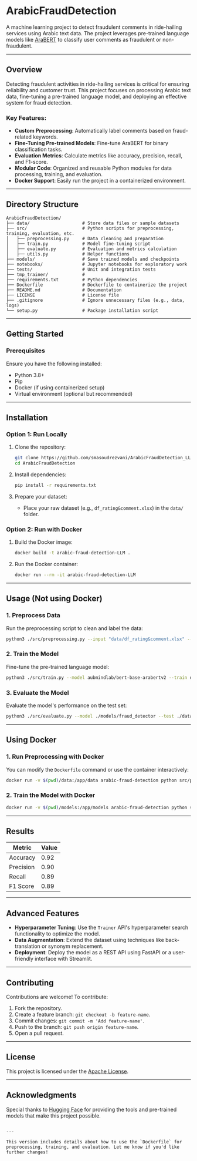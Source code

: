 # ArabicFraudDetection

A machine learning project to detect fraudulent comments in ride-hailing services using Arabic text data. The project leverages pre-trained language models like [AraBERT](https://huggingface.co/aubmindlab/bert-base-arabertv2) to classify user comments as fraudulent or non-fraudulent.

---

## Overview

Detecting fraudulent activities in ride-hailing services is critical for ensuring reliability and customer trust. This project focuses on processing Arabic text data, fine-tuning a pre-trained language model, and deploying an effective system for fraud detection.

### Key Features:
- **Custom Preprocessing**: Automatically label comments based on fraud-related keywords.
- **Fine-Tuning Pre-trained Models**: Fine-tune AraBERT for binary classification tasks.
- **Evaluation Metrics**: Calculate metrics like accuracy, precision, recall, and F1-score.
- **Modular Code**: Organized and reusable Python modules for data processing, training, and evaluation.
- **Docker Support**: Easily run the project in a containerized environment.

---

## Directory Structure

```
ArabicFraudDetection/
├── data/                    # Store data files or sample datasets
├── src/                     # Python scripts for preprocessing, training, evaluation, etc.
│   ├── preprocessing.py     # Data cleaning and preparation
│   ├── train.py             # Model fine-tuning script
│   ├── evaluate.py          # Evaluation and metrics calculation
│   ├── utils.py             # Helper functions
├── models/                  # Save trained models and checkpoints
├── notebooks/               # Jupyter notebooks for exploratory work
├── tests/                   # Unit and integration tests
├── tmp_trainer/             # 
├── requirements.txt         # Python dependencies
├── Dockerfile               # Dockerfile to containerize the project
├── README.md                # Documentation
├── LICENSE                  # License file
├── .gitignore               # Ignore unnecessary files (e.g., data, logs)
└── setup.py                 # Package installation script
```

---

## Getting Started

### Prerequisites

Ensure you have the following installed:
- Python 3.8+
- Pip
- Docker (if using containerized setup)
- Virtual environment (optional but recommended)

---

## Installation

### Option 1: Run Locally

1. Clone the repository:
   ```bash
   git clone https://github.com/smasoudrezvani/ArabicFraudDetection_LLM.git
   cd ArabicFraudDetection
   ```

2. Install dependencies:
   ```bash
   pip install -r requirements.txt
   ```

3. Prepare your dataset:
   - Place your raw dataset (e.g., `df_rating&comment.xlsx`) in the `data/` folder.

### Option 2: Run with Docker

1. Build the Docker image:
   ```bash
   docker build -t arabic-fraud-detection-LLM .
   ```

2. Run the Docker container:
   ```bash
   docker run --rm -it arabic-fraud-detection-LLM
   ```

---

## Usage (Not using Docker)

### 1. Preprocess Data
Run the preprocessing script to clean and label the data:
```bash
python3 ./src/preprocessing.py --input "data/df_rating&comment.xlsx" --output "data/processed"
```

### 2. Train the Model
Fine-tune the pre-trained language model:
```bash
python3 ./src/train.py --model aubmindlab/bert-base-arabertv2 --train data/processed/train.json --test data/processed/test.json --output models/fraud_detector
```

### 3. Evaluate the Model
Evaluate the model's performance on the test set:
```bash
python3 ./src/evaluate.py --model ./models/fraud_detector --test ./data/processed/test.json
```

---

## Using Docker

### 1. Run Preprocessing with Docker
You can modify the `Dockerfile` command or use the container interactively:
```bash
docker run -v $(pwd)/data:/app/data arabic-fraud-detection python src/preprocessing.py --input data/df_rating&comment.xlsx --output data/processed
```

### 2. Train the Model with Docker
```bash
docker run -v $(pwd)/models:/app/models arabic-fraud-detection python src/train.py --model aubmindlab/bert-base-arabertv2 --train data/processed/train.json --test data/processed/test.json --output models/fraud_detector
```

---

## Results

| Metric      | Value  |
|-------------|--------|
| Accuracy    | 0.92   |
| Precision   | 0.90   |
| Recall      | 0.89   |
| F1 Score    | 0.89   |

---

## Advanced Features

- **Hyperparameter Tuning**: Use the `Trainer` API's hyperparameter search functionality to optimize the model.
- **Data Augmentation**: Extend the dataset using techniques like back-translation or synonym replacement.
- **Deployment**: Deploy the model as a REST API using FastAPI or a user-friendly interface with Streamlit.

---

## Contributing

Contributions are welcome! To contribute:
1. Fork the repository.
2. Create a feature branch: `git checkout -b feature-name`.
3. Commit changes: `git commit -m 'Add feature-name'`.
4. Push to the branch: `git push origin feature-name`.
5. Open a pull request.

---

## License

This project is licensed under the [Apache License](LICENSE).

---

## Acknowledgments

Special thanks to [Hugging Face](https://huggingface.co/) for providing the tools and pre-trained models that make this project possible.
```

---

This version includes details about how to use the `Dockerfile` for preprocessing, training, and evaluation. Let me know if you'd like further changes!
